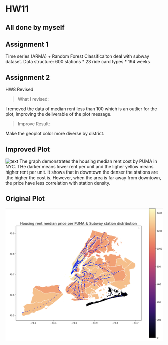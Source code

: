 # HW11
## All done by myself

## Assignment 1
Time series (ARMA) + Random Forest Classificaiton  deal with subway dataset.
Data structure: 600  stations * 23 ride card types * 194 weeks 


## Assignment 2
HW8 Revised
 > What I revised:
 
I removed the data of median rent less than 100 which is an outlier for the plot, improving the deliverable of the plot message.

> Improve Result:

Make the geoplot color more diverse by district.
## Improved Plot
![text](RevisedPlotHW8_subway_rentmedian)
The graph demonstrates the housing median rent cost by PUMA in NYC. THe darker means lower rent per unit and the ligher yellow means higher rent per unit. It shows that in downtown the denser the stations are ,the higher the cost is. However, when the area is far away from downtown, the price have less correlation with station density.
## Original Plot
![text](visualization.png)
